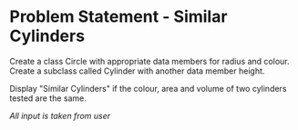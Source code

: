 # Problem Statement - Similar Cylinders

Create a class Circle with appropriate data members for radius and colour. Create a subclass called Cylinder with another data member height.

Display "Similar Cylinders" if the colour, area and volume of two cylinders tested are the same.

*All input is taken from user*
